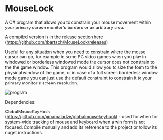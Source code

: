 # MouseLock
A C# program that allows you to constrain your mouse movement within your primary screen monitor's borders or an arbitrary area.

A compiled version is in the release section here (https://github.com/rbartsch/MouseLock/releases)

Useful for any situation when you need to constrain where the mouse cursor can go, for example in some PC video games when you play in windowed or borderless windowed mode the cursor does not constrain to the the game window.
This program would allow you to size the form to the physical window of the game, or in case of a full screen borderless window mode game you can just use the default constraint to constrain it to your primary monitor's screen resolution.

![program](https://i.imgur.com/vHLmFXn.png "Program screenshot")

Dependencies:

GlobalMouseKeyHook (https://github.com/gmamaladze/globalmousekeyhook) - used for when for system-wide tracking of mouse and keyboard when a win form is not focused. Compile manually and add its reference to the project or follow its nuget instructions.
